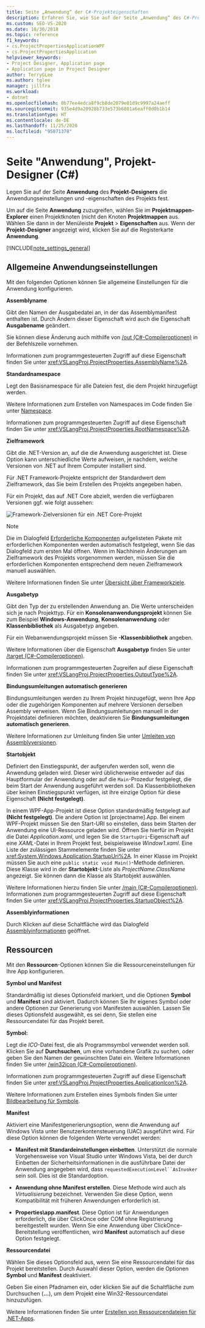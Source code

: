 ```yaml
---
title: Seite „Anwendung“ der C#-Projekteigenschaften
description: Erfahren Sie, wie Sie auf der Seite „Anwendung“ des C#-Projekt-Designers die Anwendungseinstellungen und -eigenschaften des Projekts festlegen können.
ms.custom: SEO-VS-2020
ms.date: 10/30/2018
ms.topic: reference
f1_keywords:
- cs.ProjectPropertiesApplicationWPF
- cs.ProjectPropertiesApplication
helpviewer_keywords:
- Project Designer, Application page
- Application page in Project Designer
author: TerryGLee
ms.author: tglee
manager: jillfra
ms.workload:
- dotnet
ms.openlocfilehash: 0b77ee4edca8f9cb8de2079e01d9c9997a24aeff
ms.sourcegitcommit: 935e4d9a20928b733e573b6801a6eaff0d0b1b14
ms.translationtype: HT
ms.contentlocale: de-DE
ms.lasthandoff: 11/25/2020
ms.locfileid: "95871378"
---
```

# <a name="application-page-project-designer-c"></a>Seite "Anwendung", Projekt-Designer (C#)

Legen Sie auf der Seite **Anwendung** des **Projekt-Designers** die Anwendungseinstellungen und -eigenschaften des Projekts fest.

Um auf die Seite **Anwendung** zuzugreifen, wählen Sie im **Projektmappen-Explorer** einen Projektknoten (nicht den Knoten **Projektmappen** aus. Wählen Sie dann in der Menüleiste **Projekt** > **Eigenschaften** aus. Wenn der **Projekt-Designer** angezeigt wird, klicken Sie auf die Registerkarte **Anwendung**.

[!INCLUDE[note_settings_general](../../data-tools/includes/note_settings_general_md.md)]

## <a name="general-application-settings"></a>Allgemeine Anwendungseinstellungen

Mit den folgenden Optionen können Sie allgemeine Einstellungen für die Anwendung konfigurieren.

**Assemblyname**

Gibt den Namen der Ausgabedatei an, in der das Assemblymanifest enthalten ist. Durch Ändern dieser Eigenschaft wird auch die Eigenschaft **Ausgabename** geändert.

Sie können diese Änderung auch mithilfe von [/out (C#-Compileroptionen)](/dotnet/csharp/language-reference/compiler-options/out-compiler-option) in der Befehlszeile vornehmen.

Informationen zum programmgesteuerten Zugriff auf diese Eigenschaft finden Sie unter <xref:VSLangProj.ProjectProperties.AssemblyName%2A>.

**Standardnamespace**

Legt den Basisnamespace für alle Dateien fest, die dem Projekt hinzugefügt werden.

Weitere Informationen zum Erstellen von Namespaces im Code finden Sie unter [Namespace](/dotnet/csharp/language-reference/keywords/namespace).

Informationen zum programmgesteuerten Zugriff auf diese Eigenschaft finden Sie unter <xref:VSLangProj.ProjectProperties.RootNamespace%2A>.

**Zielframework**

Gibt die .NET-Version an, auf die die Anwendung ausgerichtet ist. Diese Option kann unterschiedliche Werte aufweisen, je nachdem, welche Versionen von .NET auf Ihrem Computer installiert sind.

Für .NET Framework-Projekte entspricht der Standardwert dem Zielframework, das Sie beim Erstellen des Projekts angegeben haben.

Für ein Projekt, das auf .NET Core abzielt, werden die verfügbaren Versionen ggf. wie folgt aussehen:

![Framework-Zielversionen für ein .NET Core-Projekt](../media/application-target-framework.png)

> [!NOTE]
> Die im Dialogfeld [Erforderliche Komponenten](../../ide/reference/prerequisites-dialog-box.md) aufgelisteten Pakete mit erforderlichen Komponenten werden automatisch festgelegt, wenn Sie das Dialogfeld zum ersten Mal öffnen. Wenn im Nachhinein Änderungen am Zielframework des Projekts vorgenommen werden, müssen Sie die erforderlichen Komponenten entsprechend dem neuen Zielframework manuell auswählen.

Weitere Informationen finden Sie unter [Übersicht über Frameworkziele](../../ide/visual-studio-multi-targeting-overview.md).

**Ausgabetyp**

Gibt den Typ der zu erstellenden Anwendung an. Die Werte unterscheiden sich je nach Projekttyp. Für ein **Konsolenanwendungsprojekt** können Sie zum Beispiel **Windows-Anwendung**, **Konsolenanwendung** oder **Klassenbibliothek** als Ausgabetyp angeben.

Für ein Webanwendungsprojekt müssen Sie **-Klassenbibliothek** angeben.

Weitere Informationen über die Eigenschaft **Ausgabetyp** finden Sie unter [/target (C#-Compileroptionen)](/dotnet/csharp/language-reference/compiler-options/target-compiler-option).

Informationen zum programmgesteuerten Zugreifen auf diese Eigenschaft finden Sie unter <xref:VSLangProj.ProjectProperties.OutputType%2A>.

**Bindungsumleitungen automatisch generieren**

Bindungsumleitungen werden zu Ihrem Projekt hinzugefügt, wenn Ihre App oder die zugehörigen Komponenten auf mehrere Versionen derselben Assembly verweisen. Wenn Sie Bindungsumleitungen manuell in der Projektdatei definieren möchten, deaktivieren Sie **Bindungsumleitungen automatisch generieren**.

Weitere Informationen zur Umleitung finden Sie unter [Umleiten von Assemblyversionen](/dotnet/framework/configure-apps/redirect-assembly-versions).

**Startobjekt**

Definiert den Einstiegspunkt, der aufgerufen werden soll, wenn die Anwendung geladen wird. Dieser wird üblicherweise entweder auf das Hauptformular der Anwendung oder auf die `Main`-Prozedur festgelegt, die beim Start der Anwendung ausgeführt werden soll. Da Klassenbibliotheken über keinen Einstiegspunkt verfügen, ist ihre einzige Option für diese Eigenschaft **(Nicht festgelegt)**.

In einem WPF-App-Projekt ist diese Option standardmäßig festgelegt auf **(Nicht festgelegt)**. Die andere Option ist \[projectname].App. Bei einem WPF-Projekt müssen Sie den Start-URI so einstellen, dass beim Starten der Anwendung eine UI-Ressource geladen wird. Öffnen Sie hierfür im Projekt die Datei *Application.xaml*, und legen Sie die `StartupUri`-Eigenschaft auf eine *XAML*-Datei in Ihrem Projekt fest, beispielsweise *Window1.xaml*. Eine Liste der zulässigen Stammelemente finden Sie unter <xref:System.Windows.Application.StartupUri%2A>. In einer Klasse im Projekt müssen Sie auch eine `public static void Main()`-Methode definieren. Diese Klasse wird in der **Startobjekt**-Liste als *ProjectName.ClassName* angezeigt. Sie können dann die Klasse als Startobjekt auswählen.

Weitere Informationen hierzu finden Sie unter [/main (C#-Compileroptionen)](/dotnet/csharp/language-reference/compiler-options/main-compiler-option). Informationen zum programmgesteuerten Zugriff auf diese Eigenschaft finden Sie unter <xref:VSLangProj.ProjectProperties.StartupObject%2A>.

**Assemblyinformationen**

Durch Klicken auf diese Schaltfläche wird das Dialogfeld [Assemblyinformationen](../../ide/reference/assembly-information-dialog-box.md) geöffnet.

## <a name="resources"></a>Ressourcen

Mit den **Ressourcen**-Optionen können Sie die Ressourceneinstellungen für Ihre App konfigurieren.

**Symbol und Manifest**

Standardmäßig ist dieses Optionsfeld markiert, und die Optionen **Symbol** und **Manifest** sind aktiviert. Dadurch können Sie Ihr eigenes Symbol oder andere Optionen zur Generierung von Manifesten auswählen. Lassen Sie dieses Optionsfeld ausgewählt, es sei denn, Sie stellen eine Ressourcendatei für das Projekt bereit.

**Symbol:**

Legt die *ICO*-Datei fest, die als Programmsymbol verwendet werden soll. Klicken Sie auf **Durchsuchen**, um eine vorhandene Grafik zu suchen, oder geben Sie den Namen der gewünschten Datei ein. Weitere Informationen finden Sie unter [/win32icon (C#-Compileroptionen)](/dotnet/csharp/language-reference/compiler-options/win32icon-compiler-option).

Informationen zum programmgesteuerten Zugriff auf diese Eigenschaft finden Sie unter <xref:VSLangProj.ProjectProperties.ApplicationIcon%2A>.

Weitere Informationen zum Erstellen eines Symbols finden Sie unter [Bildbearbeitung für Symbole](/cpp/windows/image-editor-for-icons).

**Manifest**

Aktiviert eine Manifestgenerierungsoption, wenn die Anwendung auf Windows Vista unter Benutzerkontensteuerung (UAC) ausgeführt wird. Für diese Option können die folgenden Werte verwendet werden:

- **Manifest mit Standardeinstellungen einbetten**. Unterstützt die normale Vorgehensweise von Visual Studio unter Windows Vista, bei der durch Einbetten der Sicherheitsinformationen in die ausführbare Datei der Anwendung angegeben wird, dass `requestedExecutionLevel``AsInvoker` sein soll. Dies ist die Standardoption.

- **Anwendung ohne Manifest erstellen**. Diese Methode wird auch als *Virtualisierung* bezeichnet. Verwenden Sie diese Option, wenn Kompatibilität mit früheren Anwendungen erforderlich ist.

- **Properties\app.manifest**. Diese Option ist für Anwendungen erforderlich, die über ClickOnce oder COM ohne Registrierung bereitgestellt wurden. Wenn Sie eine Anwendung über ClickOnce-Bereitstellung veröffentlichen, wird **Manifest** automatisch auf diese Option festgelegt.

**Ressourcendatei**

Wählen Sie dieses Optionsfeld aus, wenn Sie eine Ressourcendatei für das Projekt bereitstellen. Durch Auswahl dieser Option, werden die Optionen **Symbol** und **Manifest** deaktiviert.

Geben Sie einen Pfadnamen ein, oder klicken Sie auf die Schaltfläche zum Durchsuchen (**...**), um dem Projekt eine Win32-Ressourcendatei hinzuzufügen.

Weitere Informationen finden Sie unter [Erstellen von Ressourcendateien für .NET-Apps](/dotnet/framework/resources/creating-resource-files-for-desktop-apps).
